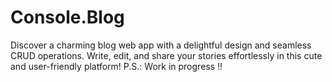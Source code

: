 # Console.Blog
Discover a charming blog web app with a delightful design and seamless CRUD operations. Write, edit, and share your stories effortlessly in this cute and user-friendly platform! P.S.: Work in progress !!
